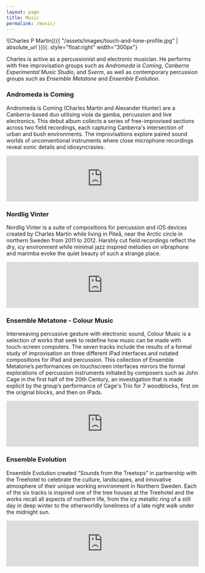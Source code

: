 ```yaml
---
layout: page
title: Music
permalink: /music/
---
```


![Charles P Martin]({{ "/assets/images/touch-and-tone-profile.jpg" | absolute_url }}){: style="float:right" width="300px"}

Charles is active as a percussionist and electronic musician. He performs with free improvisation groups such as _Andromeda is Coming_, _Canberra Experimental Music Studio_, and _Sverm_, as well as contemporary percussion groups such as _Ensemble Metatone_ and _Ensemble Evolution_.

### Andromeda is Coming

Andromeda is Coming (Charles Martin and Alexander Hunter) are a Canberra-based duo utilising viola da gamba, percussion and live electronics. 
This debut album collects a series of free-improvised sections across two field recordings, each capturing Canberra's intersection of urban and bush environments. The improvisations explore paired sound worlds of unconventional instruments where close microphone recordings reveal sonic details and idiosyncrasies.

<iframe style="border: 0; width: 100%; height: 120px;" src="https://bandcamp.com/EmbeddedPlayer/album=1872923250/size=large/bgcol=ffffff/linkcol=0687f5/tracklist=false/artwork=small/transparent=true/" seamless><a href="http://collectedresonances.bandcamp.com/album/andromeda-is-coming">Andromeda is Coming by Andromeda is Coming</a></iframe>

### Nordlig Vinter

Nordlig Vinter is a suite of compositions for percussion and iOS devices created by Charles Martin while living in Piteå, near the Arctic circle in northern Sweden from 2011 to 2012. Harshly cut field recordings reflect the dry, icy environment while minimal jazz inspired melodies on vibraphone and marimba evoke the quiet beauty of such a strange place.

<iframe style="border: 0; width: 100%; height: 120px;" src="https://bandcamp.com/EmbeddedPlayer/album=225517770/size=large/bgcol=ffffff/linkcol=0687f5/tracklist=false/artwork=small/transparent=true/" seamless><a href="http://charlesmartin.bandcamp.com/album/nordlig-vinter">Nordlig Vinter by Charles Martin</a></iframe>

### Ensemble Metatone - Colour Music

Interweaving percussive gesture with electronic sound, Colour Music is a selection of works that seek to redefine how music can be made with touch-screen computers. The seven tracks include the results of a formal study of improvisation on three different iPad interfaces and notated compositions for iPad and percussion. This collection of Ensemble Metatone’s performances on touchscreen interfaces mirrors the formal explorations of percussion instruments initiated by composers such as John Cage in the first half of the 20th Century, an investigation that is made explicit by the group’s performance of Cage's Trio for 7 woodblocks, first on the original blocks, and then on iPads. 

<iframe style="border: 0; width: 100%; height: 120px;" src="https://bandcamp.com/EmbeddedPlayer/album=2618109821/size=large/bgcol=ffffff/linkcol=0687f5/tracklist=false/artwork=small/transparent=true/" seamless><a href="http://charlesmartin.bandcamp.com/album/colour-music">Colour Music by Ensemble Metatone</a></iframe>

### Ensemble Evolution

Ensemble Evolution created “Sounds from the Treetops” in partnership with the Treehotel to celebrate the culture, landscapes, and innovative atmosphere of their unique working environment in Northern Sweden. Each of the six tracks is inspired one of the tree houses at the Treehotel and the works recall all aspects of northern life, from the icy metallic ring of a still day in deep winter to the otherworldly loneliness of a late night walk under the midnight sun. 

<iframe style="border: 0; width: 100%; height: 120px;" src="https://bandcamp.com/EmbeddedPlayer/album=3613505917/size=large/bgcol=ffffff/linkcol=0687f5/tracklist=false/artwork=small/transparent=true/" seamless><a href="http://ensembleevolution.bandcamp.com/album/sounds-from-the-treetops">Sounds from the Treetops by Ensemble Evolution</a></iframe>

